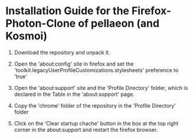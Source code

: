 # Installation Guide for the Firefox-Photon-Clone of pellaeon (and Kosmoi)


1. Download the repository and unpack it.

2. Open the 'about:config' site in firefox and set the 'toolkit.legacyUserProfileCustomizations.stylesheets' preference to 'true'

3. Open the 'about:support' site and the 'Profile Directory' folder, which is declared in the Table in the 'about:sopport' page.

4. Copy the 'chrome' folder of the repository in the 'Profile Directory' folder

5. Click on the 'Clear startup chache' button in the box at the top right corner in the about:support and restart the firefox browser.
